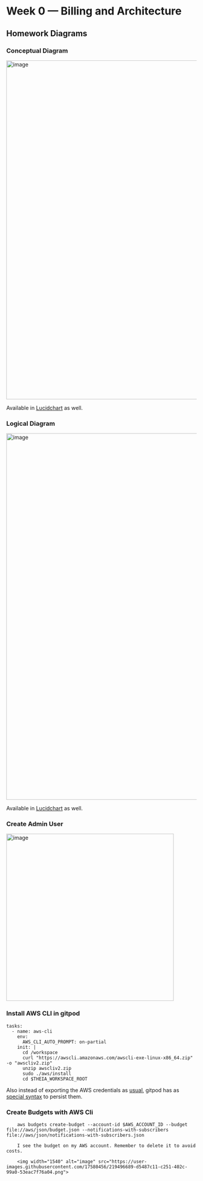 # Week 0 — Billing and Architecture

## Homework Diagrams

### Conceptual Diagram 

<img width="898" alt="image" src="https://user-images.githubusercontent.com/17580456/219206549-df03a6c9-62a2-42df-8e43-40b268aaa90f.png">

Available in [Lucidchart](https://lucid.app/lucidchart/0da8aa77-7888-45f2-a24e-936f3ebb989c/edit?viewport_loc=-641%2C60%2C2672%2C1416%2C0_0&invitationId=inv_112b39cf-ca87-4859-9c0e-b31d7c082bc8) as well. 

### Logical Diagram 

<img width="971" alt="image" src="https://user-images.githubusercontent.com/17580456/219497857-0b86f6b3-31f8-4efe-a111-67c89c2e26f1.png">

Available in [Lucidchart](https://lucid.app/lucidchart/ec42fb3c-f276-4d2b-af85-99962db59182/edit?viewport_loc=-636%2C-148%2C3072%2C1628%2C0_0&invitationId=inv_8c6fa08c-f484-4c93-8daf-9de110a47d14) as well. 

### Create Admin User 

<img width="443" alt="image" src="https://user-images.githubusercontent.com/17580456/219496165-11a9a2f0-0de9-4d66-b678-58db26e3ebe7.png">


### Install AWS CLI in gitpod 

    tasks:
      - name: aws-cli
        env:
          AWS_CLI_AUTO_PROMPT: on-partial
        init: |
          cd /workspace
          curl "https://awscli.amazonaws.com/awscli-exe-linux-x86_64.zip" -o "awscliv2.zip"
          unzip awscliv2.zip
          sudo ./aws/install
          cd $THEIA_WORKSPACE_ROOT
      
Also instead of exporting the AWS credentials as [usual](https://docs.aws.amazon.com/cli/latest/userguide/cli-configure-files.html), gitpod has as [special syntax](https://www.gitpod.io/docs/configure/projects/environment-variables) to persist them. 

### Create Budgets with AWS Cli

        aws budgets create-budget --account-id $AWS_ACCOUNT_ID --budget file://aws/json/budget.json --notifications-with-subscribers file://aws/json/notifications-with-subscribers.json
        
        I see the budget on my AWS account. Remember to delete it to avoid costs. 
        
        <img width="1540" alt="image" src="https://user-images.githubusercontent.com/17580456/219496689-d5487c11-c251-402c-99a0-53eac7f76a04.png">

